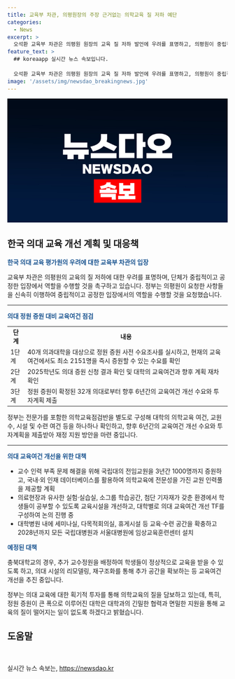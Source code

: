 ```yaml
---
title: 교육부 차관, 의평원장의 주장 근거없는 의학교육 질 저하 예단
categories:
  - News
excerpt: >
  오석환 교육부 차관은 의평원 원장의 교육 질 저하 발언에 우려를 표명하고, 의평원이 중립적으로 역할을 수행해야 한다고 강조했다. 또한 의대 정원 증원에 따른 대학의 교육여건 개선 계획에 대한 세부 내용을 상세히 설명하며, 정부가 교육의 질을 담보할 것을 강조했다. 또한 의대 교육여건 개선을 위한 예산은 재정 당국과 협의 중이며, 9월 중에 발표될 예정이라고 밝혔다.
feature_text: >
  ## koreaapp 실시간 뉴스 속보입니다.

  오석환 교육부 차관은 의평원 원장의 교육 질 저하 발언에 우려를 표명하고, 의평원이 중립적으로 역할을 수행해야 한다고 강조했다. 또한 의대 정원 증원에 따른 대학의 교육여건 개선 계획에 대한 세부 내용을 상세히 설명하며, 정부가 교육의 질을 담보할 것을 강조했다. 또한 의대 교육여건 개선을 위한 예산은 재정 당국과 협의 중이며, 9월 중에 발표될 예정이라고 밝혔다.
image: '/assets/img/newsdao_breakingnews.jpg'
---
```


<p><img src="/assets/img/newsdao_breakingnews.jpg" alt="koreaapp 속보" /></p>

<h2 data-ke-size="size26">한국 의대 교육 개선 계획 및 대응책</h2>

<p data-ke-size="size16"><b><span style="color: #1a5490;">한국 의대 교육 평가원의 우려에 대한 교육부 차관의 입장</span></b></p>

<p data-ke-size="size16">교육부 차관은 의평원의 교육의 질 저하에 대한 우려를 표명하며, 단체가 중립적이고 공정한 입장에서 역할을 수행할 것을 촉구하고 있습니다. 정부는 의평원이 요청한 사항들을 신속히 이행하여 중립적이고 공정한 입장에서의 역할을 수행할 것을 요청했습니다.</p>

<hr>

<p data-ke-size="size16"><b><span style="color: #1a5490;">의대 정원 증원 대비 교육여건 점검</span></b></p>

<table>
<tbody>
<tr>
<td style="text-align: center; height: 17px;"><b>단계</b></td>
<td style="text-align: center; height: 17px;"><b>내용</b></td>
</tr>
<tr>
<td style="text-align: left; height: 17px;">1단계</td>
<td style="text-align: left; height: 17px;">40개 의과대학을 대상으로 정원 증원 사전 수요조사를 실시하고, 현재의 교육여건에서도 최소 2151명을 즉시 증원할 수 있는 수요를 확인</td>
</tr>
<tr>
<td style="text-align: left; height: 17px;">2단계</td>
<td style="text-align: left; height: 17px;">2025학년도 의대 증원 신청 결과 확인 및 대학의 교육여건과 향후 계획 재차 확인</td>
</tr>
<tr>
<td style="text-align: left; height: 17px;">3단계</td>
<td style="text-align: left; height: 17px;">정원 증원이 확정된 32개 의대로부터 향후 6년간의 교육여건 개선 수요와 투자계획 제출</td>
</tr>
</tbody>
</table>

<p data-ke-size="size16">정부는 전문가를 포함한 의학교육점검반을 별도로 구성해 대학의 의학교육 여건, 교원 수, 시설 및 수련 여건 등을 하나하나 확인하고, 향후 6년간의 교육여건 개선 수요와 투자계획을 제출받아 재정 지원 방안을 마련 중입니다.</p>

<hr>

<p data-ke-size="size16"><b><span style="color: #1a5490;">의대 교육여건 개선을 위한 대책</span></b></p>

<ul>
<li>교수 인력 부족 문제 해결을 위해 국립대의 전임교원을 3년간 1000명까지 증원하고, 국내·외 인재 데이터베이스를 활용하여 의학교육에 전문성을 가진 교원 인력풀을 제공할 계획</li>
<li>의료현장과 유사한 실험·실습실, 소그룹 학습공간, 첨단 기자재가 갖춘 환경에서 학생들이 공부할 수 있도록 교육시설을 개선하고, 대학별로 의대 교육여건 개선 TF를 구성하여 논의 진행 중</li>
<li>대학병원 내에 세미나실, 다목적회의실, 휴게시설 등 교육·수련 공간을 확충하고 2028년까지 모든 국립대병원과 서울대병원에 임상교육훈련센터 설치</li>
</ul>

<p data-ke-size="size16"><b><span style="color: #1a5490;">예정된 대책</span></b></p>

<p data-ke-size="size16">충북대학교의 경우, 추가 교수정원을 배정하여 학생들이 정상적으로 교육을 받을 수 있도록 하고, 의대 시설의 리모델링, 재구조화를 통해 추가 공간을 확보하는 등 교육여건 개선을 추진 중입니다.</p>

<p data-ke-size="size16">정부는 의대 교육에 대한 획기적 투자를 통해 의학교육의 질을 담보하고 있는데, 특히, 정원 증원이 큰 폭으로 이루어진 대학은 대학과의 긴밀한 협력과 면밀한 지원을 통해 교육의 질이 떨어지는 일이 없도록 하겠다고 밝혔습니다. </p>

<h2 data-ke-size="size26">도움말</h2>

<p data-ke-size="size16">&nbsp;</p>
실시간 뉴스 속보는, <a href="https://newsdao.kr" rel="dofollow">https://newsdao.kr</a>



